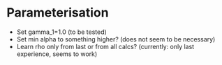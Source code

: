 
# Parameterisation

- Set gamma_1=1.0     (to be tested)
- Set min alpha to something higher? (does not seem to be necessary)
- Learn rho only from last or from all calcs? (currently: only last experience, seems to work)
